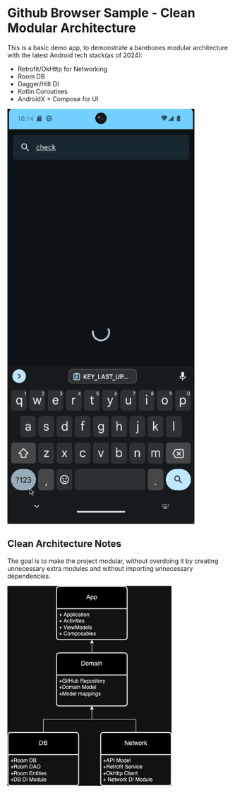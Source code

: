 # Github Browser Sample - Clean Modular Architecture
This is a basic demo app, to demonstrate a barebones modular architecture with the latest Android tech stack(as of 2024):
- Retrofit/OkHttp for Networking
- Room DB
- Dagger/Hilt DI
- Kotlin Coroutines
- AndroidX + Compose for UI

<img src="./images/gh_browser_cap1.gif" width="424" alt="demo sample">

## Clean Architecture Notes
The goal is to make the project modular, without overdoing it by creating unnecessary extra modules and without importing unnecessary dependencies.

<img src="./images/diagram.png" alt="architecture-diagram">